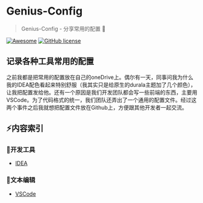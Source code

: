 # Genius-Config
> Genius-Config - 分享常用的配置 :wrench:

[![Awesome](https://cdn.rawgit.com/sindresorhus/awesome/d7305f38d29fed78fa85652e3a63e154dd8e8829/media/badge.svg)](https://github.com/rever4433/Genius-Config) [![GitHub license](https://img.shields.io/badge/license-MIT-blue.svg)](https://github.com/rever4433/Genius-Config/blob/master/LICENSE)                                                                                  

## 记录各种工具常用的配置

之前我都是把常用的配置放在自己的oneDrive上。偶尔有一天，同事问我为什么我的IDEA配色看起来特别舒服（我其实只是给原生的durala主题加了几个颜色），让我把配置发给他。还有一个原因是我们开发团队都会写一些前端的东西，主要用VSCode。为了代码格式的统一，我们团队还弄出了一个通用的配置文件。经过这两个事件之后我就想把配置文件放在Github上，方便跟其他开发者一起交流。


## :zap:内容索引

### :wrench:开发工具

- [IDEA](IDEA/settings.json)

### :pencil:文本编辑

- [VSCode](vscode/settings.json)




